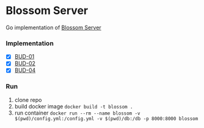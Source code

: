 # Blossom Server

Go implementation of [Blossom Server](https://github.com/hzrd149/blossom/blob/master/Server.md)

### Implementation
- [x] [BUD-01](https://github.com/hzrd149/blossom/blob/master/buds/01.md)
- [x] [BUD-02](https://github.com/hzrd149/blossom/blob/master/buds/02.md)
- [x] [BUD-04](https://github.com/hzrd149/blossom/blob/master/buds/04.md)

### Run

1. clone repo
2. build docker image `docker build -t blossom .`
3. run container `docker run --rm --name blossom -v $(pwd)/config.yml:/config.yml -v $(pwd)/db:/db -p 8000:8000 blossom`

